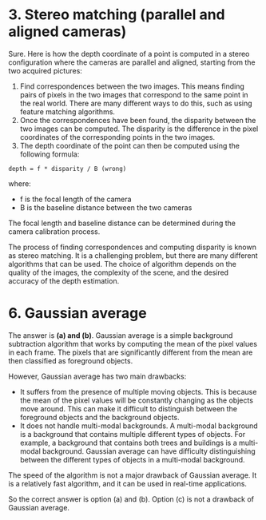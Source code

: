 # 3. Stereo matching (parallel and aligned cameras)

Sure. Here is how the depth coordinate of a point is computed in a stereo configuration where the cameras are parallel and aligned, starting from the two acquired pictures:

1. Find correspondences between the two images. This means finding pairs of pixels in the two images that correspond to the same point in the real world. There are many different ways to do this, such as using feature matching algorithms.
2. Once the correspondences have been found, the disparity between the two images can be computed. The disparity is the difference in the pixel coordinates of the corresponding points in the two images.
3. The depth coordinate of the point can then be computed using the following formula:

```
depth = f * disparity / B (wrong)
```

where:

* f is the focal length of the camera
* B is the baseline distance between the two cameras

The focal length and baseline distance can be determined during the camera calibration process.

The process of finding correspondences and computing disparity is known as stereo matching. It is a challenging problem, but there are many different algorithms that can be used. The choice of algorithm depends on the quality of the images, the complexity of the scene, and the desired accuracy of the depth estimation.

# 6. Gaussian average

The answer is **(a) and (b)**. Gaussian average is a simple background subtraction algorithm that works by computing the mean of the pixel values in each frame. The pixels that are significantly different from the mean are then classified as foreground objects.

However, Gaussian average has two main drawbacks:

* It suffers from the presence of multiple moving objects. This is because the mean of the pixel values will be constantly changing as the objects move around. This can make it difficult to distinguish between the foreground objects and the background objects.
* It does not handle multi-modal backgrounds. A multi-modal background is a background that contains multiple different types of objects. For example, a background that contains both trees and buildings is a multi-modal background. Gaussian average can have difficulty distinguishing between the different types of objects in a multi-modal background.

The speed of the algorithm is not a major drawback of Gaussian average. It is a relatively fast algorithm, and it can be used in real-time applications.

So the correct answer is option (a) and (b). Option (c) is not a drawback of Gaussian average.

